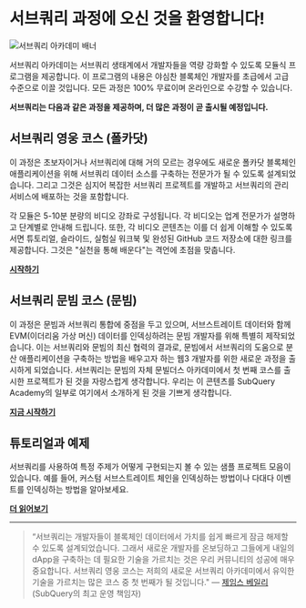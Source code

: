 # 서브쿼리 과정에 오신 것을 환영합니다!

![서브쿼리 아카데미 배너](/assets/img/academy.png)

서브쿼리 아카데미는 서브쿼리 생태계에서 개발자들을 역량 강화할 수 있도록 모듈식 프로그램을 제공합니다. 이 프로그램의 내용은 야심찬 블록체인 개발자를 초급에서 고급 수준으로 이끌 것입니다. 모든 과정은 100% 무료이며 온라인으로 수강할 수 있습니다.

**서브쿼리는 다음과 같은 과정을 제공하며, 더 많은 과정이 곧 출시될 예정입니다.**

## 서브쿼리 영웅 코스 (폴카닷)

이 과정은 초보자이거나 서브쿼리에 대해 거의 모르는 경우에도 새로운 폴카닷 블록체인 애플리케이션을 위해 서브쿼리 데이터 소스를 구축하는 전문가가 될 수 있도록 설계되었습니다. 그리고 그것은 심지어 복잡한 서브쿼리 프로젝트를 개발하고 서브쿼리의 관리 서비스에 배포하는 것을 포함합니다.

각 모듈은 5-10분 분량의 비디오 강좌로 구성됩니다. 각 비디오는 업계 전문가가 설명하고 단계별로 안내해 드립니다. 또한, 각 비디오 콘텐츠는 이를 더 쉽게 이해할 수 있도록 서면 튜토리얼, 슬라이드, 실험실 워크북 및 완성된 GitHub 코드 저장소에 대한 링크를 제공합니다. 그것은 "실천을 통해 배운다"는 격언에 초점을 맞춥니다.

[**시작하기**](./herocourse/welcome.md)

## 서브쿼리 문빔 코스 (문빔)

이 과정은 문빔과 서브쿼리 통합에 중점을 두고 있으며, 서브스트레이트 데이터와 함께 EVM(이더리움 가상 머신) 데이터를 인덱싱하려는 문빔 개발자를 위해 특별히 제작되었습니다. 이는 서브쿼리와 문빔의 최신 협력의 결과로, 문빔에서 서브쿼리의 도움으로 분산 애플리케이션을 구축하는 방법을 배우고자 하는 웹3 개발자를 위한 새로운 과정을 출시하게 되었습니다. 서브쿼리는 문빔의 자체 문빌더스 아카데미에서 첫 번째 코스를 출시한 프로젝트가 된 것을 자랑스럽게 생각합니다. 우리는 이 콘텐츠를 SubQuery Academy의 일부로 여기에서 소개하게 된 것을 기쁘게 생각합니다.

[**지금 시작하기**](./moonbeam_course/welcome.md)

## 튜토리얼과 예제

서브쿼리를 사용하여 특정 주제가 어떻게 구현되는지 볼 수 있는 샘플 프로젝트 모음이 있습니다. 예를 들어, 커스텀 서브스트레이트 체인을 인덱싱하는 방법이나 다대다 이벤트를 인덱싱하는 방법을 알아보세요.

[**더 읽어보기**](./tutorials_examples/introduction.md)

---

> “서브쿼리는 개발자들이 블록체인 데이터에서 가치를 쉽게 빠르게 잠금 해제할 수 있도록 설계되었습니다. 그래서 새로운 개발자를 온보딩하고 그들에게 내일의 dApp을 구축하는 데 필요한 기술을 가르치는 것은 우리 커뮤니티의 성공에 매우 중요합니다. 서브쿼리 영웅 코스는 저희의 새로운 서브쿼리 아카데미에서 유익한 기술을 가르치는 많은 코스 중 첫 번째가 될 것입니다."</em> — [ 제임스 베일리 ](https://twitter.com/jamesabayly) (SubQuery의 최고 운영 책임자)

